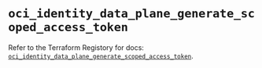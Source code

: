 # `oci_identity_data_plane_generate_scoped_access_token`

Refer to the Terraform Registory for docs: [`oci_identity_data_plane_generate_scoped_access_token`](https://registry.terraform.io/providers/oracle/oci/6.18.0/docs/resources/identity_data_plane_generate_scoped_access_token).
